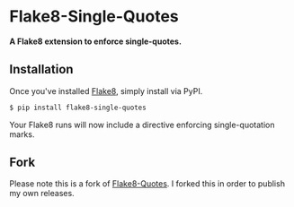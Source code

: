 # Flake8-Single-Quotes

**A Flake8 extension to enforce single-quotes.**


## Installation

Once you've installed [Flake8](https://gitlab.com/pycqa/flake8), simply install
via PyPI.

```sh
$ pip install flake8-single-quotes
```

Your Flake8 runs will now include a directive enforcing single-quotation marks.

## Fork

Please note this is a fork of [Flake8-Quotes](https://github.com/zheller/flake8-quotes). I forked this in order to publish my own releases.
